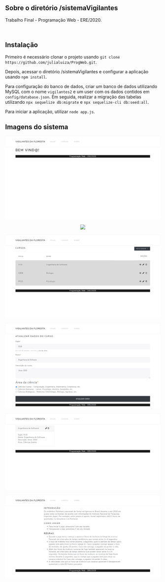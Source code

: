 ## Sobre o diretório /sistemaVigilantes

Trabalho Final - Programação Web - ERE/2020.

<br>

## Instalação

Primeiro é necessário clonar o projeto usando `git clone https://github.com/julialuiza/ProgWeb.git`.

Depois, acessar o diretório /sistemaVigilantes e configurar a aplicação usando `npm install`.

Para configuração do banco de dados, criar um banco de dados utilizando MySQL com o nome `vigilantes2` e um user com os dados contidos em `config/database.json`.
Em seguida, realizar a migração das tabelas utilizando `npx sequelize db:migrate` e `npx sequelize-cli db:seed:all`.

Para iniciar a aplicação, utilizar `node app.js`.

## Imagens do sistema

<p align="center">
  <img src="sistemaVigilantes\public\imgs\home.png"/>
</p>

<p align="center">
  <img src="sistemaVigilantes\public\imgs\jogo.png"/>
</p>

<p align="center">
  <img src="sistemaVigilantes\public\imgs\cursos.png"/>
</p>

<p align="center">
  <img src="sistemaVigilantes\public\imgs\cursoupdate.png"/>
</p>

<p align="center">
  <img src="sistemaVigilantes\public\imgs\cursodetalhes.png"/>
</p>

<p align="center">
  <img src="sistemaVigilantes\public\imgs\sobre.png"/>
</p>
